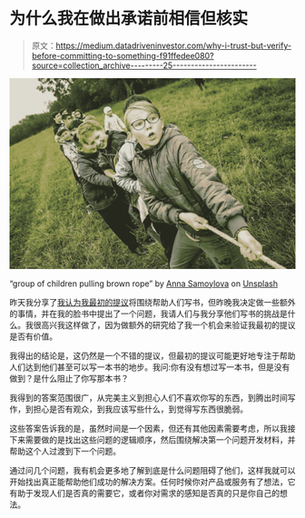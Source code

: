 # 为什么我在做出承诺前相信但核实

> 原文：<https://medium.datadriveninvestor.com/why-i-trust-but-verify-before-committing-to-something-f91ffedee080?source=collection_archive---------25----------------------->

![](img/234f1b88aed24b6dbc3593d82885043c.png)

“group of children pulling brown rope” by [Anna Samoylova](https://unsplash.com/@hagalnaud?utm_source=medium&utm_medium=referral) on [Unsplash](https://unsplash.com?utm_source=medium&utm_medium=referral)

昨天我分享了[我认为我最初的提议](https://medium.com/@TaylorEllwood/my-initial-offer-9ef7498de436)将围绕帮助人们写书，但昨晚我决定做一些额外的事情，并在我的脸书中提出了一个问题，我请人们与我分享他们写书的挑战是什么。我很高兴我这样做了，因为做额外的研究给了我一个机会来验证我最初的提议是否有价值。

我得出的结论是，这仍然是一个不错的提议，但最初的提议可能更好地专注于帮助人们达到他们甚至可以写一本书的地步。我问:你有没有想过写一本书，但是没有做到？是什么阻止了你写那本书？

我得到的答案范围很广，从完美主义到担心人们不喜欢你写的东西，到腾出时间写作，到担心是否有观众，到我应该写些什么，到觉得写东西很脆弱。

这些答案告诉我的是，虽然时间是一个因素，但还有其他因素需要考虑，所以我接下来需要做的是找出这些问题的逻辑顺序，然后围绕解决第一个问题开发材料，并帮助这个人过渡到下一个问题。

通过问几个问题，我有机会更多地了解到底是什么问题阻碍了他们，这样我就可以开始找出真正能帮助他们成功的解决方案。任何时候你对产品或服务有了想法，它有助于发现人们是否真的需要它，或者你对需求的感知是否真的只是你自己的想法。